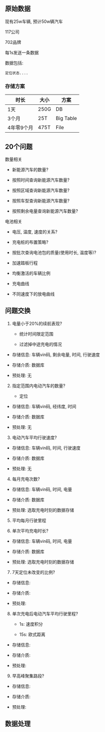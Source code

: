 ## 原始数据

现有25w车辆, 预计50w辆汽车

117公司

702品牌

每1s发送一条数据

数据包括:

    定位状态....

### 存储方案
| 时长       | 大小 | 方案      |
|------------|------|-----------|
| 1天        | 250G | DB        |
| 3个月      | 25T  | Big Table |
| 4年零9个月 | 475T | File      |

## 20个问题

数量相关

- 新能源汽车的数量?

- 按照时间查询新能源汽车数量?

- 按照区域查询新能源汽车数量?

- 按照车型查询新能源汽车数量?

- 按照剩余电量查询新能源汽车数量?

电池相关

- 电压, 温度, 速度的关系?

- 充电桩的布置策略?

- 按批次查询电池包的质量(使用时长, 温度等)?

- 加速踏板行程

- 均衡激活的车辆比例

- 充电曲线

- 不同速度下的放电曲线

## 问题交换

1. 电量小于20%的续航表现?

    - 统计时间限定范围

    - 过滤掉中途充电的情况

- 存储信息: 车辆vin码, 剩余电量, 时间, 行驶速度

- 存储介质: 数据库

- 预处理: 无

2. 指定范围内电动汽车的数量?

    - 定位

- 存储信息: 车辆vin码, 经纬度, 时间

- 存储介质: 数据库

- 预处理: 无

3. 电动汽车平均行驶速度?

- 存储信息: 车辆vin码, 时间, 行驶速度

- 存储介质: 数据库

- 预处理: 无

4. 每月充电次数?

- 存储信息: 车辆vin码, 时间, 电量

- 存储介质: 数据库

- 预处理: 选取充电时刻的数据存储

5. 平均每月行驶里程

6. 单次平均充电时长?

- 存储信息: 车辆vin码, 时间, 电量

- 存储介质: 数据库

- 预处理: 选取充电时刻的数据存储

7. 7天定位未改变的比例?

- 存储信息: 

- 存储介质: 

- 预处理: 

8. 单次充电后电动汽车平均行驶里程?

    - 1s: 速度积分

    - 15s: 欧式距离

- 存储信息: 

- 存储介质: 

- 预处理: 

9. 早高峰聚集路段?

- 存储信息: 

- 存储介质: 

- 预处理: 

## 数据处理